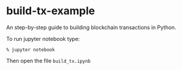 # build-tx-example
An step-by-step guide to building blockchain transactions in Python.

To run jupyter notebook type:
```
% jupyter notebook
```

Then open the file `build_tx.ipynb`
